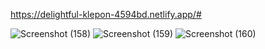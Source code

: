 
https://delightful-klepon-4594bd.netlify.app/#


![Screenshot (158)](https://github.com/AnjaliSingh5683/E-commerce/assets/87576134/0b64a483-db02-4f1e-9293-042f0776ef1a)
![Screenshot (159)](https://github.com/AnjaliSingh5683/E-commerce/assets/87576134/75d6b9d6-00f2-486b-ae71-a89aa94fe6c6)
![Screenshot (160)](https://github.com/AnjaliSingh5683/E-commerce/assets/87576134/119d0102-8fe4-4092-af4c-47954d2594f2)
